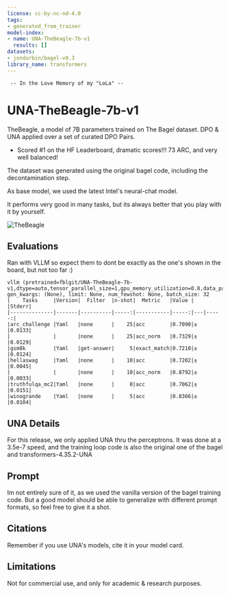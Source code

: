 ```yaml
---
license: cc-by-nc-nd-4.0
tags:
- generated_from_trainer
model-index:
- name: UNA-TheBeagle-7b-v1
  results: []
datasets:
- jondurbin/bagel-v0.3
library_name: transformers
---
```

     -- In the Love Memory of my "LoLa" --
     
# UNA-TheBeagle-7b-v1
TheBeagle, a model of 7B parameters trained on The Bagel dataset. DPO & UNA applied over a set of curated DPO Pairs.

- Scored #1 on the HF Leaderboard, dramatic scores!!! 73 ARC, and very well balanced!

The dataset was generated using the original bagel code, including the decontamination step.

As base model, we used the latest Intel's neural-chat model.

It performs very good in many tasks, but its always better that you play with it by yourself.

![TheBeagle](https://huggingface.co/fblgit/UNA-TheBeagle-7b-v1/resolve/main/TheBeagle.png)

## Evaluations

Ran with VLLM so expect them to dont be exactly as the one's shown in the board, but not too far :)

```
vllm (pretrained=fblgit/UNA-TheBeagle-7b-v1,dtype=auto,tensor_parallel_size=1,gpu_memory_utilization=0.8,data_parallel_size=8,trust_remote_code=True), gen_kwargs: (None), limit: None, num_fewshot: None, batch_size: 32
|    Tasks     |Version|  Filter  |n-shot|  Metric   |Value |   |Stderr|
|--------------|-------|----------|-----:|-----------|-----:|---|-----:|
|arc_challenge |Yaml   |none      |    25|acc        |0.7090|±  |0.0133|
|              |       |none      |    25|acc_norm   |0.7329|±  |0.0129|
|gsm8k         |Yaml   |get-answer|     5|exact_match|0.7210|±  |0.0124|
|hellaswag     |Yaml   |none      |    10|acc        |0.7202|±  |0.0045|
|              |       |none      |    10|acc_norm   |0.8792|±  |0.0033|
|truthfulqa_mc2|Yaml   |none      |     0|acc        |0.7062|±  |0.0151|
|winogrande    |Yaml   |none      |     5|acc        |0.8366|±  |0.0104|
```

## UNA Details

For this release, we only applied UNA thru the perceptrons. It was done at a 3.5e-7 speed, and the training loop code is also the original one of the bagel and transformers-4.35.2-UNA

## Prompt

Im not entirely sure of it, as we used the vanilla version of the bagel training code. But a good model should be able to generalize with different prompt formats, so feel free to give it a shot.

## Citations

Remember if you use UNA's models, cite it in your model card.

## Limitations
Not for commercial use, and only for academic & research purposes.